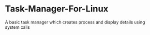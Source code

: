# Task-Manager-For-Linux
A basic task manager which creates process and display details using system calls
